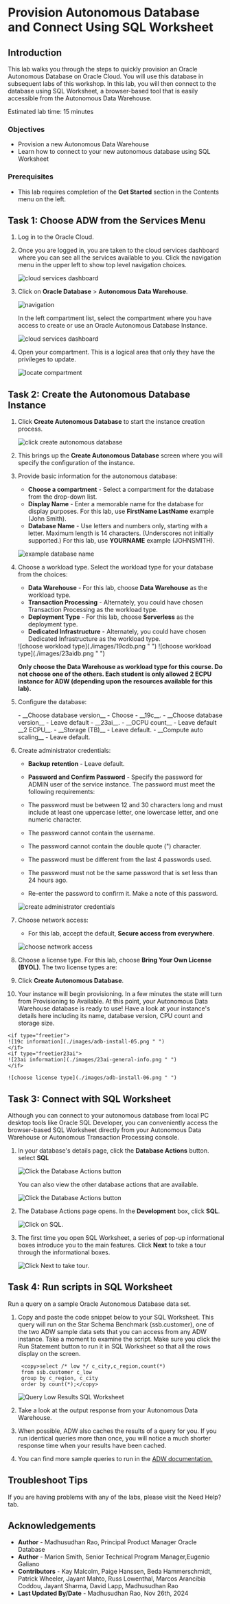 
<!-- Updated April 12, 2021 -->
<!-- Updated May 21, 2024 by Madhusudhan Rao -->
# Provision Autonomous Database and Connect Using SQL Worksheet

## Introduction

This lab walks you through the steps to quickly provision an Oracle Autonomous Database on Oracle Cloud. You will use this database in subsequent labs of this workshop. In this lab, you will then connect to the database using SQL Worksheet, a browser-based tool that is easily accessible from the Autonomous Data Warehouse.

[](youtube:a6Jm7lYaCWI)

Estimated lab time: 15 minutes

### Objectives

-   Provision a new Autonomous Data Warehouse
-   Learn how to connect to your new autonomous database using SQL Worksheet


### Prerequisites

-   This lab requires completion of the **Get Started** section in the Contents menu on the left.  


## Task 1: Choose ADW from the Services Menu

1. Log in to the Oracle Cloud.
2. Once you are logged in, you are taken to the cloud services dashboard where you can see all the services available to you. Click the navigation menu in the upper left to show top level navigation choices.

    ![cloud services dashboard](./images/home-page.png " ")  

3. Click on **Oracle Database** > **Autonomous Data Warehouse**.

    ![navigation](./images/redwood-navigation.png " ")

    In the left compartment list, select the compartment where you have access to create or use an Oracle Autonomous Database Instance.

    ![cloud services dashboard](./images/adb-home.png " ")

4. Open your compartment.  This is a logical area that only they have the privileges to update.   

    ![locate compartment](./images/user-compartment.png " ")
 
    
## Task 2: Create the Autonomous Database Instance

1. Click **Create Autonomous Database** to start the instance creation process.

    ![click create autonomous database](./images/create-button.png " ")  

2.  This brings up the __Create Autonomous Database__ screen where you will specify the configuration of the instance.
3. Provide basic information for the autonomous database:
 
    - __Choose a compartment__ - Select a compartment for the database from the drop-down list.
    - __Display Name__ - Enter a memorable name for the database for display purposes. For this lab, use __FirstName LastName__ example (John Smith).
    - __Database Name__ - Use letters and numbers only, starting with a letter. Maximum length is 14 characters. (Underscores not initially supported.) For this lab, use __YOURNAME__ example (JOHNSMITH). 

    ![example database name](./images/adb-install-00.png " ")

4. Choose a workload type. Select the workload type for your database from the choices:

    - __Data Warehouse__ - For this lab, choose __Data Warehouse__ as the workload type.
    - __Transaction Processing__ - Alternately, you could have chosen Transaction Processing as the workload type. 
    - __Deployment Type__ - For this lab, choose __Serverless__ as the deployment type.
    - __Dedicated Infrastructure__ - Alternately, you could have chosen Dedicated Infrastructure as the workload type.
  
    <if type="freetier">
        ![choose workload type](./images/19cdb.png " ")
    </if>
    <if type="freetier23ai">   
        ![choose workload type](./images/23aidb.png " ")
    </if>

    <b>Only choose the Data Warehouse as workload type for this course.  Do not choose one of the others. Each student is only allowed 2 ECPU instance for ADW (depending upon the resources available for this lab).</b>
   
5. Configure the database:
 
    <if type="freetier">
    - __Choose database version__ - Choose - __19c__.
    </if>
    <if type="freetier23ai">   
    - __Choose database version__ - Leave default - __23ai__.
    </if>  
    - __OCPU count__ - Leave default __2 ECPU__.  
    - __Storage (TB)__ - Leave default.
    - __Compute auto scaling__ - Leave default. 
  
6. Create administrator credentials:

    - __Backup retention__ - Leave default. 

    - __Password and Confirm Password__ - Specify the password for ADMIN user of the service instance. The password must meet the following requirements:
    - The password must be between 12 and 30 characters long and must include at least one uppercase letter, one lowercase letter, and one numeric character.
    - The password cannot contain the username.
    - The password cannot contain the double quote (") character.
    - The password must be different from the last 4 passwords used.
    - The password must not be the same password that is set less than 24 hours ago.
    - Re-enter the password to confirm it. Make a note of this password.

    ![create administrator credentials](./images/adb-install-03.png " ")

    
7. Choose network access:
    - For this lab, accept the default, **Secure access from everywhere**.
   
    ![choose network access](./images/adb-install-04.png " ")
    
8. Choose a license type. For this lab, choose __Bring Your Own License (BYOL)__. The two license types are:

9.  Click __Create Autonomous Database__.
 
10.  Your instance will begin provisioning. In a few minutes the state will turn from Provisioning to Available. At this point, your Autonomous Data Warehouse database is ready to use! Have a look at your instance's details here including its name, database version, CPU count and storage size.
  
    <if type="freetier">
    ![19c information](./images/adb-install-05.png " ")
    </if>
    <if type="freetier23ai">   
    ![23ai information](./images/23ai-general-info.png " ")
    </if>  
 
    ![choose license type](./images/adb-install-06.png " ")
 
## Task 3: Connect with SQL Worksheet

Although you can connect to your autonomous database from local PC desktop tools like Oracle SQL Developer, you can conveniently access the browser-based SQL Worksheet directly from your Autonomous Data Warehouse or Autonomous Transaction Processing console.

1. In your database's details page, click the **Database Actions** button. select **SQL**

    ![Click the Database Actions button](./images/db-actions-01.png " ")

    You can also view the other database actions that are available.

    ![Click the Database Actions button](./images/db-actions-00.png " ")
 
2. The Database Actions page opens. In the **Development** box, click **SQL**.

    ![Click on SQL.](./images/db-actions-04.png " ")

5. The first time you open SQL Worksheet, a series of pop-up informational boxes introduce you to the main features. Click **Next** to take a tour through the informational boxes.

    ![Click Next to take tour.](./images/picture100-sql-worksheet.png " ")

## Task 4: Run scripts in SQL Worksheet

Run a query on a sample Oracle Autonomous Database data set.

1. Copy and paste the code snippet below to your SQL Worksheet. This query will run on the Star Schema Benchmark (ssb.customer), one of the two ADW sample data sets that you can access from any ADW instance. Take a moment to examine the script. Make sure you click the Run Statement button to run it in SQL Worksheet so that all the rows display on the screen.

        <copy>select /* low */ c_city,c_region,count(*)
        from ssb.customer c_low
        group by c_region, c_city
        order by count(*);</copy>

    ![Query Low Results SQL Worksheet](./images/ssb-query-low-results-sql-worksheet.png " ")

2. Take a look at the output response from your Autonomous Data Warehouse.

3. When possible, ADW also caches the results of a query for you.  If you run identical queries more than once, you will notice a much shorter response time when your results have been cached.

4. You can find more sample queries to run in the <a href="https://www.oracle.com/autonomous-database/autonomous-data-warehouse/">ADW documentation.</a>

<!-- ## Task 5: (Optional) Provision Oracle Autonomous Database 23ai

This video shows how to provision Oracle Autonomous Database 23ai (always free) instance.

[](youtube:1hCK4oF5DZ0) -->

## Troubleshoot Tips

If you are having problems with any of the labs, please visit the Need Help? tab.

## Acknowledgements

* **Author** - Madhusudhan Rao, Principal Product Manager Oracle Database 
* **Author** - Marion Smith, Senior Technical Program Manager,Eugenio Galiano
* **Contributors** - Kay Malcolm, Paige Hanssen, Beda Hammerschmidt, Patrick Wheeler, Jayant  Mahto, Russ Lowenthal, Marcos Arancibia Coddou, Jayant Sharma, David Lapp, Madhusudhan Rao
* **Last Updated By/Date** - Madhusudhan Rao, Nov 26th, 2024
